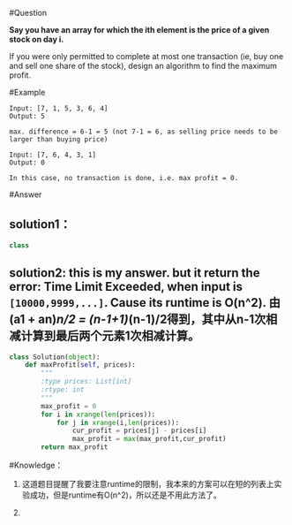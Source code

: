 #Question

**Say you have an array for which the ith element is the price of a given stock on day i.**

If you were only permitted to complete at most one transaction (ie, buy one and sell one share of the stock), design an algorithm to find the maximum profit.

#Example
```
Input: [7, 1, 5, 3, 6, 4]
Output: 5

max. difference = 6-1 = 5 (not 7-1 = 6, as selling price needs to be larger than buying price)
```
```
Input: [7, 6, 4, 3, 1]
Output: 0

In this case, no transaction is done, i.e. max profit = 0.
```

#Answer

## solution1：
```python
class
```

## solution2: this is my answer. but it return the error: Time Limit Exceeded, when input is `[10000,9999,...]`. Cause its runtime is O(n^2). 由(a1 + an)*n/2 = (n-1+1)*(n-1)/2得到，其中从n-1次相减计算到最后两个元素1次相减计算。

```python
class Solution(object):
    def maxProfit(self, prices):
        """
        :type prices: List[int]
        :rtype: int
        """
        max_profit = 0
        for i in xrange(len(prices)):
            for j in xrange(i,len(prices)):
                cur_profit = prices[j] - prices[i]
                max_profit = max(max_profit,cur_profit)
        return max_profit
```

#Knowledge：

1. 这道题目提醒了我要注意runtime的限制，我本来的方案可以在短的列表上实验成功，但是runtime有O(n^2)，所以还是不用此方法了。

2. 

